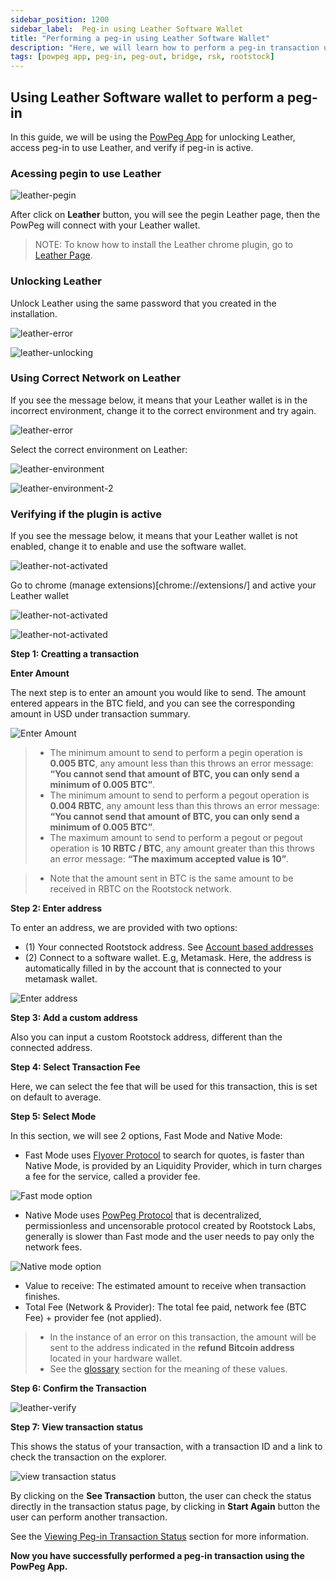 ```yaml
---
sidebar_position: 1200
sidebar_label:  Peg-in using Leather Software Wallet
title: "Performing a peg-in using Leather Software Wallet"
description: "Here, we will learn how to perform a peg-in transaction using the Leather Software Wallet."
tags: [powpeg app, peg-in, peg-out, bridge, rsk, rootstock]
---
```


## Using Leather Software wallet to perform a peg-in

In this guide, we will be using the [PowPeg App](https://powpeg.rootstock.io/) for unlocking Leather, access peg-in to use Leather, and verify if peg-in is active.

### Acessing pegin to use Leather

![leather-pegin](/img/resources/powpeg/pegin-wallets.png)

After click on **Leather** button, you will see the pegin Leather page, then the PowPeg will connect with your Leather wallet.

> NOTE: To know how to install the Leather chrome plugin, go to [Leather Page](https://leather.io/).

### Unlocking Leather

Unlock Leather using the same password that you created in the installation.

![leather-error](/img/resources/powpeg/leather-unlock-2.png)

![leather-unlocking](/img/resources/powpeg/leather-unlock.png)

### Using Correct Network on Leather

If you see the message below, it means that your Leather wallet is in the incorrect environment, change it to the correct environment and try again.

![leather-error](/img/resources/powpeg/incorrect-network-leather.png)

Select the correct environment on Leather:

![leather-environment](/img/resources/powpeg/change-network1.png)

![leather-environment-2](/img/resources/powpeg/change-network2.png)

### Verifying if the plugin is active

If you see the message below, it means that your Leather wallet is not enabled, change it to enable and use the software wallet.

![leather-not-activated](/img/resources/powpeg/leather-not-enabled.png)

Go to chrome (manage extensions)[chrome://extensions/] and active your Leather wallet

![leather-not-activated](/img/resources/powpeg/enable-leather.png)

![leather-not-activated](/img/resources/powpeg/enable-leather2.png)

**Step 1: Creatting a transaction**

**Enter Amount**

The next step is to enter an amount you would like to send. The amount entered appears in the BTC field, and you can see the corresponding amount in USD under transaction summary.

![Enter Amount](/img/resources/powpeg/enter-amount.png)

> - The minimum amount to send to perform a pegin operation is **0.005 BTC**, any amount less than this throws an error message: **“You cannot send that amount of BTC, you can only send a minimum of 0.005 BTC”**.
> - The minimum amount to send to perform a pegout operation is **0.004 RBTC**, any amount less than this throws an error message: **“You cannot send that amount of BTC, you can only send a minimum of 0.005 BTC”**.
> - The maximum amount to send to perform a pegout or pegout operation is **10 RBTC / BTC**, any amount greater than this throws an error message: **“The maximum accepted value is 10”**.

> - Note that the amount sent in BTC is the same amount to be received in RBTC on the Rootstock network.

**Step 2: Enter address**

To enter an address, we are provided with two options: 

- (1) Your connected Rootstock address. See [Account based addresses](/concepts/account-based-addresses/) 
- (2) Connect to a software wallet. E.g, Metamask. Here, the address is automatically filled in by the account that is connected to your metamask wallet.

![Enter address](/img/resources/powpeg/ledger-pegin-destination-address.png)

**Step 3: Add a custom address**

Also you can input a custom Rootstock address, different than the connected address.

**Step 4: Select Transaction Fee**

Here, we can select the fee that will be used for this transaction, this is set on default to average.

**Step 5: Select Mode**

In this section, we will see 2 options, Fast Mode and Native Mode:
- Fast Mode uses [Flyover Protocol](/developers/integrate/flyover/) to search for quotes, is faster than Native Mode, is provided by an Liquidity Provider, which in turn charges a fee for the service, called a provider fee.

![Fast mode option](/img/resources/powpeg/fast-pegin-review-details.png)

- Native Mode uses [PowPeg Protocol](/concepts/powpeg/) that is decentralized, permissionless and uncensorable protocol created by Rootstock Labs, generally is slower than Fast mode and the user needs to pay only the network fees.

![Native mode option](/img/resources/powpeg/native-pegin-review-details.png)

- Value to receive: The estimated amount to receive when transaction finishes.
- Total Fee (Network & Provider): The total fee paid, network fee (BTC Fee) + provider fee (not applied).

> - In the instance of an error on this transaction, the amount will be sent to the address indicated in the **refund Bitcoin address** located in your hardware wallet.
> - See the [glossary](/resources/guides/powpeg-app/glossary/) section for the meaning of these values.

**Step 6: Confirm the Transaction**

![leather-verify](/img/resources/powpeg/confirm-leather-pegin-tx.png)

 **Step 7: View transaction status**

This shows the status of your transaction, with a transaction ID and a link to check the transaction on the explorer. 

![view transaction status](/img/resources/powpeg/ledger-pegin-tx-finished.png)

By clicking on the **See Transaction** button, the user can check the status directly in the transaction status page, by clicking in **Start Again** button the user can perform another transaction.

See the [Viewing Peg-in Transaction Status](/resources/guides/powpeg-app/pegin/status) section for more information. 

**Now you have successfully performed a peg-in transaction using the PowPeg App.**